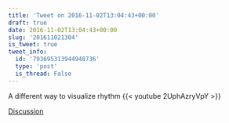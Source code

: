 ```yaml
---
title: 'Tweet on 2016-11-02T13:04:43+00:00'
draft: true
date: 2016-11-02T13:04:43+00:00
slug: '201611021304'
is_tweet: true
tweet_info:
  id: '793695313944948736'
  type: 'post'
  is_thread: False
---
```




A different way to visualize rhythm {{< youtube 2UphAzryVpY >}}

[Discussion](https://x.com/sytelus/status/793695313944948736)
